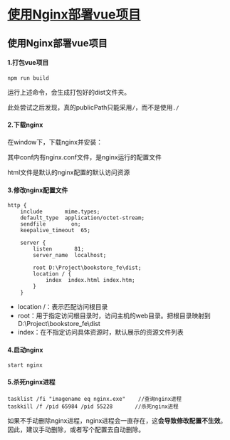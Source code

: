 # [使用Nginx部署vue项目](https://github.com/Twlig/issuesBlog/issues/70)

## 使用Nginx部署vue项目



#### 1.打包vue项目

```shell
npm run build
```

运行上述命令，会生成打包好的dist文件夹。

此处尝试之后发现，真的publicPath只能采用`/`，而不是使用`./`

#### 2.下载nginx

在window下，下载nginx并安装：

其中conf内有nginx.conf文件，是nginx运行的配置文件

html文件是默认的nginx配置的默认访问资源

#### 3.修改nginx配置文件

```
http {
    include       mime.types;
    default_type  application/octet-stream;
    sendfile        on;
    keepalive_timeout  65;
    
    server {
        listen       81;
        server_name  localhost;

        root D:\Project\bookstore_fe\dist;  
        location / {
            index  index.html index.htm;
        }
    }
```

- location /：表示匹配访问根目录
- root：用于指定访问根目录时，访问主机的web目录。把根目录映射到D:\Project\bookstore_fe\dist
- index：在不指定访问具体资源时，默认展示的资源文件列表

#### 4.启动nginx

```shell
start nginx
```

#### 5.杀死nginx进程

```shell
tasklist /fi "imagename eq nginx.exe"    //查询nginx进程
taskkill /f /pid 65984 /pid 55228       //杀死nginx进程
```

如果不手动删除nginx进程，nginx进程会一直存在，这**会导致修改配置不生效**。因此，建议手动删除，或者写个配置去自动删除。

